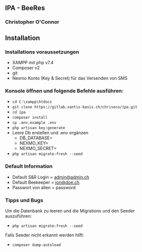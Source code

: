 ## IPA - BeeRes 
### Christopher O'Connor

## Installation

### Installations voraussetzungen

- XAMPP mit php v7.4
- Composer v2
- git
- Nexmo Konto (Key & Secret) für das Versenden von SMS

### Konsole öffnen und folgende Befehle ausführen:

- `cd C:\xampp\htdocs`
- `git clone https://gitlab.santis-basis.ch/chrisoco/ipa.git`
- `cd ipa`
- `composer install`
- `cp .env.example .env`
- `php artisan key:generate`
- Leere Db erstellen und .env ergänzen
  - DB_DATABASE=
  - NEXMO_KEY=
  - NEXMO_SECRET=
- `php artisan migrate:fresh --seed`

### Default Information
- Default S&R Login = admin@admin.ch
- Default Beekeeper = jon@doe.ch
- Passwort von allen = password

### Tipps und Bugs

Um die Datenbank zu leeren und die Migrations und den Seeder auszuführen:
- `php artisan migrate:fresh --seed`

Falls Seeder nicht erkannt werden hilft:
- `composer dump-autoload`
